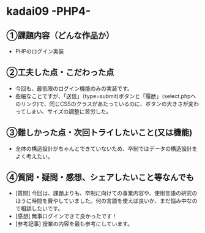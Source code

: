 # kadai09 -PHP4-

## ①課題内容（どんな作品か）
- PHPのログイン実装

## ②工夫した点・こだわった点
- 今回も、最低限のログイン機能のみの実装です。
- 些細なことですが、「送信」（type=submit)ボタンと「履歴」（select.phpへのリンク)で、同じCSSのクラスがあたっているのに、ボタンの大きさが変わってしまい、サイズの調整に苦労した。

## ③難しかった点・次回トライしたいこと(又は機能)
- 全体の構造設計がちゃんとできていないため、卒制ではデータの構造設計をよく考えたい。

## ④質問・疑問・感想、シェアしたいこと等なんでも
- [質問] 今回は、課題よりも、卒制に向けての事業内容や、使用言語の研究のほうに時間を費やしていました。何の言語を使えば良いか、まだ悩み中なので相談したいです。
- [感想] 無事ログインできて良かったです！
- [参考記事] 
授業の内容を最も参考にしています。
